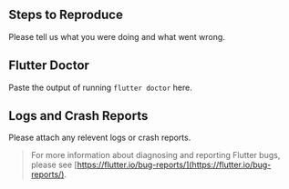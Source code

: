 ## Steps to Reproduce

Please tell us what you were doing and what went wrong.

## Flutter Doctor

Paste the output of running `flutter doctor` here.

## Logs and Crash Reports

Please attach any relevent logs or crash reports.


> For more information about diagnosing and reporting Flutter bugs, please see [https://flutter.io/bug-reports/](https://flutter.io/bug-reports/).
